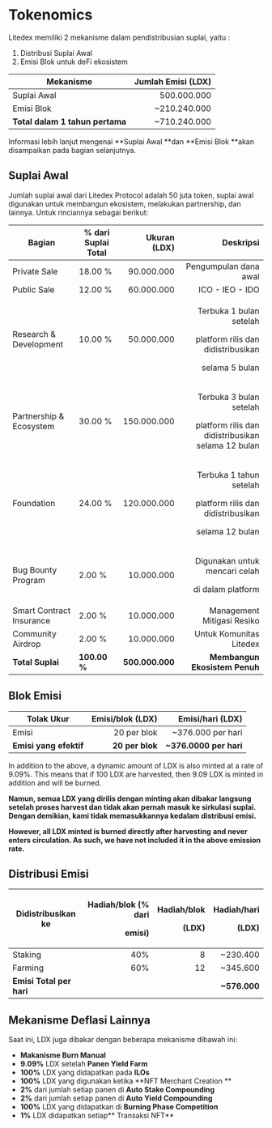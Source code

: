 # Tokenomics



Litedex memiliki 2 mekanisme dalam pendistribusian suplai, yaitu :

1. Distribusi Suplai Awal
2. Emisi Blok untuk deFi ekosistem

| **Mekanisme**                   | **Jumlah Emisi (LDX)** |
| ------------------------------- | ---------------------: |
| Suplai Awal                     |            500.000.000 |
| Emisi Blok                      |          \~210.240.000 |
| **Total dalam 1 tahun pertama** |          \~710.240.000 |

Informasi lebih lanjut mengenai **Suplai Awal **dan **Emisi Blok **akan disampaikan pada bagian selanjutnya.

## Suplai Awal

Jumlah suplai awal dari Litedex Protocol adalah 50 juta token, suplai awal digunakan untuk membangun ekosistem, melakukan partnership, dan lainnya. Untuk rinciannya sebagai berikut:&#x20;

| **Bagian**               | % dari Suplai Total |    Ukuran (LDX) |                                                                                        Deskripsi |
| ------------------------ | ------------------- | --------------: | -----------------------------------------------------------------------------------------------: |
| Private Sale             | 18.00 %             |      90.000.000 |                                                                            Pengumpulan dana awal |
| Public Sale              | 12.00 %             |      60.000.000 |                                                                                  ICO - IEO - IDO |
| Research & Development   | 10.00 %             |      50.000.000 | <p>Terbuka 1 bulan setelah </p><p>platform rilis dan didistribusikan </p><p>selama 5 bulan  </p> |
| Partnership & Ecosystem  | 30.00 %             |     150.000.000 |       <p>Terbuka 3 bulan setelah </p><p>platform rilis dan didistribusikan  selama 12 bulan </p> |
| Foundation               | 24.00 %             |     120.000.000 |  <p>Terbuka 1 tahun setelah </p><p>platform rilis dan didistribusikan </p><p>selama 12 bulan</p> |
| Bug Bounty Program       | 2.00 %              |      10.000.000 |                                    <p>Digunakan untuk mencari celah </p><p>di dalam platform</p> |
| Smart Contract Insurance | 2.00 %              |      10.000.000 |                                                                       Management Mitigasi Resiko |
| Community Airdrop        | 2.00 %              |      10.000.000 |                                                                         Untuk Komunitas Litedex  |
| **Total Suplai**         | **100.00 %**        | **500.000.000** |                                                                    **Membangun Ekosistem Penuh** |

## Blok Emisi

| **Tolak Ukur**         | **Emisi/blok (LDX)** |    **Emisi/hari (LDX)** |
| ---------------------- | -------------------: | ----------------------: |
| Emisi                  |          20 per blok |      \~376.000 per hari |
| **Emisi yang efektif** |      **20 per blok** | **\~376.0000 per hari** |

In addition to the above, a dynamic amount of LDX is also minted at a rate of 9.09%. This means that if 100 LDX are harvested, then 9.09 LDX is minted in addition and will be burned.

**Namun, semua LDX yang dirilis dengan minting akan dibakar langsung setelah proses harvest dan tidak akan pernah masuk ke sirkulasi suplai. Dengan demikian, kami tidak memasukkannya kedalam distribusi emisi.**

**However, all LDX minted is burned directly after harvesting** **and never enters circulation. As such, we have not included it in the above emission rate.**

## Distribusi Emisi

| **Didistribusikan ke**   | <p><strong>Hadiah/blok (% dari </strong></p><p><strong>emisi)</strong></p> | <p><strong>Hadiah/blok </strong></p><p><strong>(LDX)</strong></p> | <p><strong>Hadiah/hari </strong></p><p><strong>(LDX)</strong></p> |
| ------------------------ | -------------------------------------------------------------------------: | ----------------------------------------------------------------: | ----------------------------------------------------------------: |
| Staking                  |                                                                        40% |                                                                 8 |                                                         \~230.400 |
| Farming                  |                                                                        60% |                                                                12 |                                                         \~345.600 |
| **Emisi Total per hari** |                                                                            |                                                                   |                                                     **\~576.000** |

## **Mekanisme Deflasi Lainnya** <a href="other-deflationary-mechanics" id="other-deflationary-mechanics"></a>

Saat ini, LDX juga dibakar dengan beberapa mekanisme dibawah ini:

* **Makanisme Burn Manual**
* **9.09%** LDX setelah **Panen Yield Farm**
* **100%** LDX yang didapatkan pada **ILOs**
* **100%** LDX yang digunakan ketika **NFT Merchant Creation **
* **2%** dari jumlah setiap panen di **Auto Stake Compounding**
* **2%** dari jumlah setiap panen di **Auto Yield Compounding**
* **100%** LDX yang didapatkan di **Burning Phase Competition**
* **1%** LDX didapatkan setiap** Transaksi NFT**&#x20;

